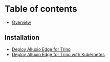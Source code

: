 # Table of contents

* [Overview](overview/Overview.md)

## Installation

* [Deploy Alluxio Edge for Trino](installation/DeployAlluxioEdge.md)
* [Deploy Alluxio Edge for Trino with Kubernetes](installation/DeployAlluxioEdgeWithK8s.md)
